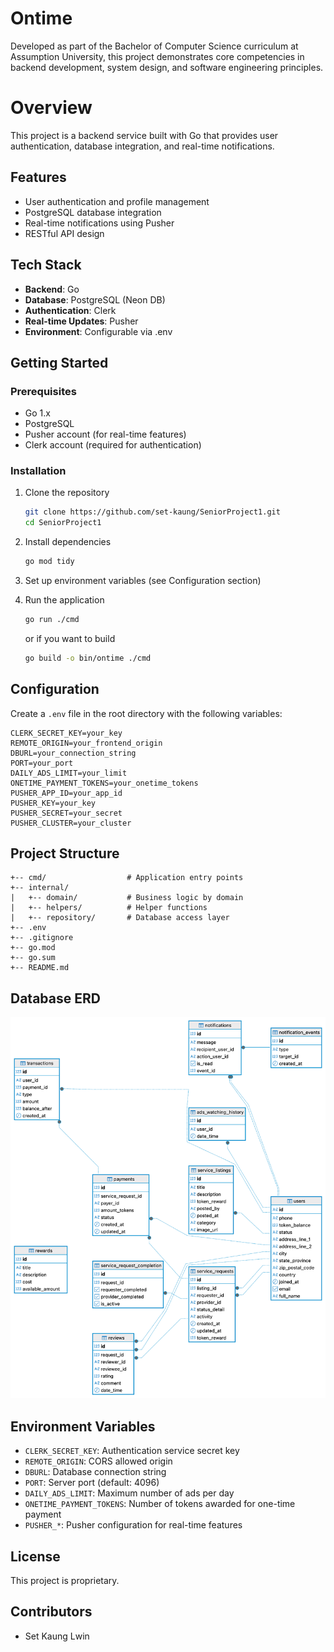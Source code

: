 # Ontime

Developed as part of the Bachelor of Computer Science curriculum at Assumption University, this project demonstrates core competencies in backend development, system design, and software engineering principles.

# Overview

This project is a backend service built with Go that provides user authentication, database integration, and real-time notifications.

## Features

- User authentication and profile management
- PostgreSQL database integration
- Real-time notifications using Pusher
- RESTful API design

## Tech Stack

- **Backend**: Go
- **Database**: PostgreSQL (Neon DB)
- **Authentication**: Clerk
- **Real-time Updates**: Pusher
- **Environment**: Configurable via .env

## Getting Started

### Prerequisites

- Go 1.x
- PostgreSQL
- Pusher account (for real-time features)
- Clerk account (required for authentication)

### Installation

1. Clone the repository

   ```bash
   git clone https://github.com/set-kaung/SeniorProject1.git
   cd SeniorProject1
   ```

2. Install dependencies

   ```bash
   go mod tidy
   ```

3. Set up environment variables (see Configuration section)

4. Run the application
   ```bash
   go run ./cmd
   ```
   or if you want to build
   ```bash
   go build -o bin/ontime ./cmd
   ```

## Configuration

Create a `.env` file in the root directory with the following variables:

```
CLERK_SECRET_KEY=your_key
REMOTE_ORIGIN=your_frontend_origin
DBURL=your_connection_string
PORT=your_port
DAILY_ADS_LIMIT=your_limit
ONETIME_PAYMENT_TOKENS=your_onetime_tokens
PUSHER_APP_ID=your_app_id
PUSHER_KEY=your_key
PUSHER_SECRET=your_secret
PUSHER_CLUSTER=your_cluster
```

## Project Structure

```
+-- cmd/                  # Application entry points
+-- internal/
|   +-- domain/           # Business logic by domain
|   +-- helpers/          # Helper functions
|   +-- repository/       # Database access layer
+-- .env
+-- .gitignore
+-- go.mod
+-- go.sum
+-- README.md
```

## Database ERD

![Database ERD](./docs/erd.png)

## Environment Variables

- `CLERK_SECRET_KEY`: Authentication service secret key
- `REMOTE_ORIGIN`: CORS allowed origin
- `DBURL`: Database connection string
- `PORT`: Server port (default: 4096)
- `DAILY_ADS_LIMIT`: Maximum number of ads per day
- `ONETIME_PAYMENT_TOKENS`: Number of tokens awarded for one-time payment
- `PUSHER_*`: Pusher configuration for real-time features

## License

This project is proprietary.

## Contributors

- Set Kaung Lwin

